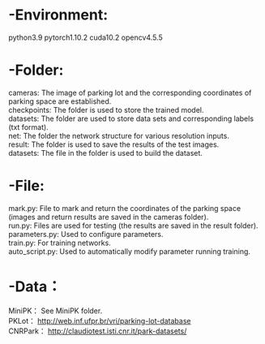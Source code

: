 # -Environment:
python3.9  pytorch1.10.2   cuda10.2   opencv4.5.5  
# -Folder:
cameras:   The image of parking lot and the corresponding coordinates of parking space are established.    
checkpoints:   The folder is used to store the trained model.  
datasets:   The folder are used to store data sets and corresponding labels (txt format).  
net:   The folder the network structure for various resolution inputs.    
result:   The folder is used to save the results of the test images.  
datasets:   The file in the folder is used to build the dataset.  
# -File:
mark.py:   File to mark and return the coordinates of the parking space (images and return results are saved in the cameras folder).    
run.py:   Files are used for testing (the results are saved in the result folder).  
parameters.py:   Used to configure parameters.  
train.py:   For training networks.  
auto_script.py:   Used to automatically modify parameter running training.  
# -Data：  
MiniPK：  See MiniPK folder.  
PKLot：  http://web.inf.ufpr.br/vri/parking-lot-database  
CNRPark：  http://claudiotest.isti.cnr.it/park-datasets/

